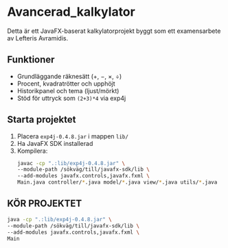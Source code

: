 # Avancerad_kalkylator

Detta är ett JavaFX-baserat kalkylatorprojekt byggt som ett examensarbete av Lefteris Avramidis.

## Funktioner
- Grundläggande räknesätt (+, −, ×, ÷)
- Procent, kvadratrötter och upphöjt
- Historikpanel och tema (ljust/mörkt)
- Stöd för uttryck som `(2+3)*4` via exp4j

## Starta projektet
1. Placera `exp4j-0.4.8.jar` i mappen `lib/`
2. Ha JavaFX SDK installerad
3. Kompilera:
   ```bash
   javac -cp ".:lib/exp4j-0.4.8.jar" \
   --module-path /sökväg/till/javafx-sdk/lib \
   --add-modules javafx.controls,javafx.fxml \
   Main.java controller/*.java model/*.java view/*.java utils/*.java

## KÖR PROJEKTET 
```bash
java -cp ".:lib/exp4j-0.4.8.jar" \
--module-path /sökväg/till/javafx-sdk/lib \
--add-modules javafx.controls,javafx.fxml \
Main

